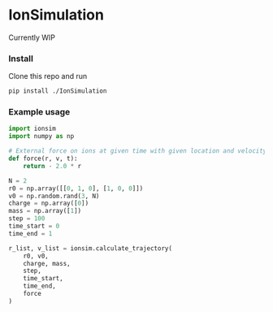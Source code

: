 # IonSimulation

Currently WIP

### Install
Clone this repo and run
```sh
pip install ./IonSimulation
```

### Example usage

```python
import ionsim
import numpy as np

# External force on ions at given time with given location and velocity
def force(r, v, t):
	return - 2.0 * r

N = 2
r0 = np.array([[0, 1, 0], [1, 0, 0]])
v0 = np.random.rand(3, N)
charge = np.array([0])
mass = np.array([1])
step = 100
time_start = 0
time_end = 1

r_list, v_list = ionsim.calculate_trajectory(
	r0, v0,
	charge, mass,
	step,
	time_start,
	time_end,
	force
)
```
